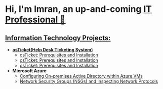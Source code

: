 <h1>
  Hi, I'm Imran, an up-and-coming <a href="https://www.linkedin.com/in/baroliaimran/">IT Professional 👋
</h1>

<h2>
  Information Technology Projects:
</h2>

- <b>osTicket(Help Desk Ticketing System)</b>
  - [osTicket: Prerequisites and Installation](https://github.com/baroliaimran/osticket-prereqs)
  - [osTicket: Prerequisites and Installation](https://github.com/baroliaimran/post-install-config)
  - [osTicket: Prerequisites and Installation](https://github.com/baroliaimran/ticket-lifecycle)
- <b>Microsoft Azure</b>
  - [Configuring On-premises Active Directory within Azure VMs](https://github.com/baroliaimran/configure-ad)
  - [Network Security Groups (NSGs) and Inspecting Network Protocols](https://github.com/baroliaimran/azure-network-protocols/)


<!--
**baroliaimran/baroliaimran** is a ✨ _special_ ✨ repository because its `README.md` (this file) appears on your GitHub profile.

Here are some ideas to get you started:

- 🔭 I’m currently working on ...
- 🌱 I’m currently learning ...
- 👯 I’m looking to collaborate on ...
- 🤔 I’m looking for help with ...
- 💬 Ask me about ...
- 📫 How to reach me: ...
- 😄 Pronouns: ...
- ⚡ Fun fact: ...
-->

